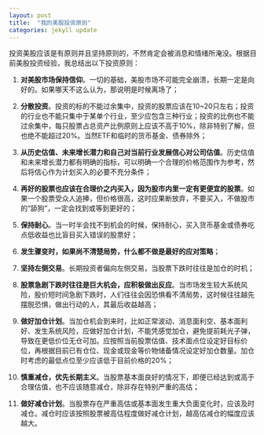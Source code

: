 ```yaml
---
layout: post
title:  "我的美股投资原则"
categories: jekyll update
---
```


投资美股应该是有原则并且坚持原则的，不然肯定会被消息和情绪所淹没。根据目前美股投资经验，我总结出以下投资原则：

1. **对美股市场保持信仰**。一切的基础，美股市场不可能完全崩溃，长期一定是向好的。如果哪天不这么认为，那说明是时候离场了；

2. **分散投资**。投资的标的不能过余集中，投资的股票应该在10~20只左右；投资的行业也不能只集中于某单个行业，至少应包含三种行业；投资的比例也不能过余集中，每只股票占总资产比例原则上应该不高于10%，除非特别了解，但也绝不能超过20%。当然ETF和临时的货币基金、债券除外；

3. **从历史估值、未来增长潜力和自己对当前行业发展信心对公司估值**。历史估值和未来增长潜力都有明确的指标，可以明确一个合理的价格范围作为参考，然后将信心作为计划买入的必要不充分条件；

4. **再好的股票也应该在合理价之内买入，因为股市内里一定有更便宜的股票**。如果一个股票受众人追捧，但价格很高，这时应果断放弃，不要买入，不做股市的“舔狗”，一定会找到或等到更好的；

5. **保持耐心**。当一时半会找不到机会的时候，保持耐心，买入货币基金或债券吃点低收益也比盲目买入错误的股票好；

6. **发生骤变时，如果尚不清楚局势，什么都不做是最好的应对策略**；

7. **坚持左侧交易**。长期投资者偏向左侧交易，当股票下跌时往往是加仓的时机；

8. **股票急剧下跌时往往是巨大机会，应积极做出反应**。当市场发生较大系统风险，股价短时间急剧下跌时，人们往往会因恐惧看不清局势，这时候往往越先摆脱恐惧，做出行动的人，其最后收益越高；

9. **做好加仓计划**。当加仓机会到来时，比如正常波动、消息面利空、基本面利好、发生系统风险，应做好加仓计划，不能凭感觉加仓，避免提前耗光子弹，导致在更低价位无仓可加。应按照当前股票估值、技术面点位设定好目标价位，再根据目前已有仓位、现金或现金等价物储备情况设定好加仓数量。加仓时考虑的最低点位至少应该低于目前价格的20%；

10. **慎重减仓，优先长期主义**。当股票基本面良好的情况下，即便已经达到或高于合理估值，也不应该随意减仓，除非存在特别严重的高估；

11. **做好减仓计划**。当股票存在严重高估或基本面发生重大负面变化时，应该及时减仓。减仓时应该按照股票被高估程度做好减仓计划，越高估减仓的幅度应该越大。
